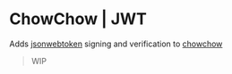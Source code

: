 # ChowChow | JWT

Adds [jsonwebtoken](https://npm.im/jsonwebtoken) signing and verification to
[chowchow](https://github.com/robb-j/chowchow/)

<!-- toc-head -->
<!-- toc-tail -->

> WIP
